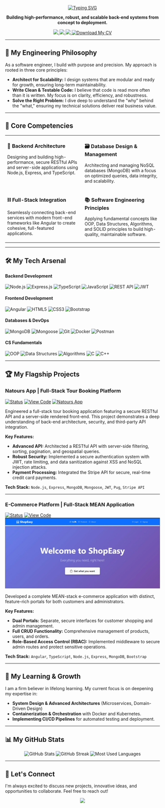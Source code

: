 <div align="center">

<a href="https://git.io/typing-svg">
  <img src="https://readme-typing-svg.herokuapp.com?font=Fira+Code&size=32&duration=3000&pause=500&color=009688&center=true&vCenter=true&width=1000&lines=Ahmed+Toba+Mahmoud;Back-End+Software+Engineer;Architecting+Scalable+%26+Maintainable+Systems" alt="Typing SVG" />
</a>

<p align="center">
  <strong>Building high-performance, robust, and scalable back-end systems from concept to deployment.</strong>
</p>

<div>
  <a href="https://www.linkedin.com/in/ahmed-toba-135287239" target="_blank">
    <img src="https://img.shields.io/badge/LinkedIn-0077B5?style=for-the-badge&logo=linkedin&logoColor=white" />
  </a>
  <a href="mailto:ahmdtwbt22@gmail.com" target="_blank">
    <img src="https://img.shields.io/badge/Gmail-D14836?style=for-the-badge&logo=gmail&logoColor=white" />
  </a>
  <a href="https://github.com/ahmedtoba74" target="_blank">
    <img src="https://img.shields.io/badge/GitHub-181717?style=for-the-badge&logo=github&logoColor=white" />
  </a>
  <a href="./assets/Ahmed-Toba-Backend-CV.pdf" target="_blank">
    <img src="https://img.shields.io/badge/Download-My%20CV-009688?style=for-the-badge&logo=github&logoColor=white" alt="Download My CV" />
  </a>
</div>

</div>

---

## 🚀 My Engineering Philosophy
As a software engineer, I build with purpose and precision. My approach is rooted in three core principles:
-   **Architect for Scalability:** I design systems that are modular and ready for growth, ensuring long-term maintainability.
-   **Write Clean & Testable Code:** I believe that code is read more often than it is written. My focus is on clarity, efficiency, and robustness.
-   **Solve the Right Problem:** I dive deep to understand the "why" behind the "what," ensuring my technical solutions deliver real business value.

---

## 🎯 Core Competencies

<table>
  <tr>
    <td width="50%" valign="top">
      <h3><g-emoji class="g-emoji" alias="rocket" fallback-src="https://github.githubassets.com/images/icons/emoji/unicode/1f680.png">🚀</g-emoji> Backend Architecture</h3>
      <p>Designing and building high-performance, secure RESTful APIs and server-side applications using Node.js, Express, and TypeScript.</p>
    </td>
    <td width="50%" valign="top">
      <h3><g-emoji class="g-emoji" alias="card_file_box" fallback-src="https://github.githubassets.com/images/icons/emoji/unicode/1f5c3.png">🗃️</g-emoji> Database Design & Management</h3>
      <p>Architecting and managing NoSQL databases (MongoDB) with a focus on optimized queries, data integrity, and scalability.</p>
    </td>
  </tr>
  <tr>
    <td width="50%" valign="top">
      <h3><g-emoji class="g-emoji" alias="chains" fallback-src="https://github.githubassets.com/images/icons/emoji/unicode/26d3.png">⛓️</g-emoji> Full-Stack Integration</h3>
      <p>Seamlessly connecting back-end services with modern front-end frameworks like Angular to create cohesive, full-featured applications.</p>
    </td>
    <td width="50%" valign="top">
      <h3><g-emoji class="g-emoji" alias="books" fallback-src="https://github.githubassets.com/images/icons/emoji/unicode/1f4da.png">📚</g-emoji> Software Engineering Principles</h3>
      <p>Applying fundamental concepts like OOP, Data Structures, Algorithms, and SOLID principles to build high-quality, maintainable software.</p>
    </td>
  </tr>
</table>

---

## 🛠️ My Tech Arsenal

#### **Backend Development**
![Node.js](https://img.shields.io/badge/Node.js-339933?style=for-the-badge&logo=node.js&logoColor=white)
![Express.js](https://img.shields.io/badge/Express-000000?style=for-the-badge&logo=express&logoColor=white)
![TypeScript](https://img.shields.io/badge/TypeScript-3178C6?style=for-the-badge&logo=typescript&logoColor=white)
![JavaScript](https://img.shields.io/badge/JavaScript-F7DF1E?style=for-the-badge&logo=javascript&logoColor=black)
![REST API](https://img.shields.io/badge/REST_API-DC3545?style=for-the-badge&logoColor=white)
![JWT](https://img.shields.io/badge/JWT-000000?style=for-the-badge&logo=jsonwebtokens&logoColor=white)

#### **Frontend Development**
![Angular](https://img.shields.io/badge/Angular-DD0031?style=for-the-badge&logo=angular&logoColor=white)
![HTML5](https://img.shields.io/badge/HTML5-E34F26?style=for-the-badge&logo=html5&logoColor=white)
![CSS3](https://img.shields.io/badge/CSS3-1572B6?style=for-the-badge&logo=css3&logoColor=white)
![Bootstrap](https://img.shields.io/badge/Bootstrap-7952B3?style=for-the-badge&logo=bootstrap&logoColor=white)

#### **Databases & DevOps**
![MongoDB](https://img.shields.io/badge/MongoDB-47A248?style=for-the-badge&logo=mongodb&logoColor=white)
![Mongoose](https://img.shields.io/badge/Mongoose-880000?style=for-the-badge&logoColor=white)
![Git](https://img.shields.io/badge/GIT-E44C30?style=for-the-badge&logo=git&logoColor=white)
![Docker](https://img.shields.io/badge/Docker-2496ED?style=for-the-badge&logo=docker&logoColor=white)
![Postman](https://img.shields.io/badge/Postman-FF6C37?style=for-the-badge&logo=postman&logoColor=white)

#### **CS Fundamentals**
![OOP](https://img.shields.io/badge/OOP-orange?style=for-the-badge)
![Data Structures](https://img.shields.io/badge/Data_Structures-blueviolet?style=for-the-badge)
![Algorithms](https://img.shields.io/badge/Algorithms-red?style=for-the-badge)
![C](https://img.shields.io/badge/C-00599C?style=for-the-badge&logo=c&logoColor=white)
![C++](https://img.shields.io/badge/C%2B%2B-00599C?style=for-the-badge&logo=c%2B%2B&logoColor=white)

---

## 🏆 My Flagship Projects

### **Natours App | Full-Stack Tour Booking Platform**
[![Status](https://img.shields.io/badge/Status-Completed-success.svg)](https://github.com/ahmedtoba74/Natours-Project)
[![View Code](https://img.shields.io/badge/View_Code-GitHub-181717.svg?logo=github)](https://github.com/ahmedtoba74/Natours-Project)
<a href="https://github.com/ahmedtoba74/Natours-Project">
  <img src="https://raw.githubusercontent.com/ahmedtoba74/Natours-Project/main/public/img/Natours-App.jpg" alt="Natours App" width="600"/>
</a>

Engineered a full-stack tour booking application featuring a secure RESTful API and a server-side rendered front-end. This project demonstrates a deep understanding of back-end architecture, security, and third-party API integration.

**Key Features:**
-   **Advanced API:** Architected a RESTful API with server-side filtering, sorting, pagination, and geospatial queries.
-   **Robust Security:** Implemented a secure authentication system with JWT, rate limiting, and data sanitization against XSS and NoSQL injection attacks.
-   **Payment Processing:** Integrated the Stripe API for secure, real-time credit card payments.

**Tech Stack:** `Node.js`, `Express`, `MongoDB`, `Mongoose`, `JWT`, `Pug`, `Stripe API`

---

### **E-Commerce Platform | Full-Stack MEAN Application**
[![Status](https://img.shields.io/badge/Status-Completed-success.svg)](https://github.com/ahmedtoba74/Ecommerce-Project)
[![View Code](https://img.shields.io/badge/View_Code-GitHub-181717.svg?logo=github)](https://github.com/ahmedtoba74/Ecommerce-Project)
<a href="https://github.com/ahmedtoba74/Ecommerce-Project">
  <img src="https://raw.githubusercontent.com/ahmedtoba74/Ecommerce-Project/main/ecommerce-frontend/public/EcommerceWebsite.jpg" alt="E-Commerce Platform" width="600"/>
</a>

Developed a complete MEAN-stack e-commerce application with distinct, feature-rich portals for both customers and administrators.

**Key Features:**
-   **Dual Portals:** Separate, secure interfaces for customer shopping and admin management.
-   **Full CRUD Functionality:** Comprehensive management of products, users, and orders.
-   **Role-Based Access Control (RBAC):** Implemented middleware to secure admin routes and protect sensitive operations.

**Tech Stack:** `Angular`, `TypeScript`, `Node.js`, `Express`, `MongoDB`, `Bootstrap`

---

## 🌱 My Learning & Growth

I am a firm believer in lifelong learning. My current focus is on deepening my expertise in:
-   **System Design & Advanced Architectures** (Microservices, Domain-Driven Design)
-   **Containerization & Orchestration** with Docker and Kubernetes.
-   **Implementing CI/CD Pipelines** for automated testing and deployment.

---

## 📊 My GitHub Stats

<div align="center">
  <img src="https://github-readme-stats.vercel.app/api?username=ahmedtoba74&show_icons=true&theme=dracula&count_private=true&hide_border=true" alt="GitHub Stats" />
  <img src="https://github-readme-streak-stats.herokuapp.com/?user=ahmedtoba74&theme=dracula&hide_border=true" alt="GitHub Streak" />
  <img src="https://github-readme-stats.vercel.app/api/top-langs?username=ahmedtoba74&show_icons=true&locale=en&layout=compact&theme=dracula" alt="Most Used Languages" />
</div>

---

## 🤝 Let's Connect

I'm always excited to discuss new projects, innovative ideas, and opportunities to collaborate. Feel free to reach out!

<div align="center">
  <a href="https://www.linkedin.com/in/ahmed-toba-135287239" target="_blank">
    <img src="https://img.shields.io/badge/Connect_on_LinkedIn-0077B5?style=for-the-badge&logo=linkedin&logoColor=white" />
  </a>
</div>
